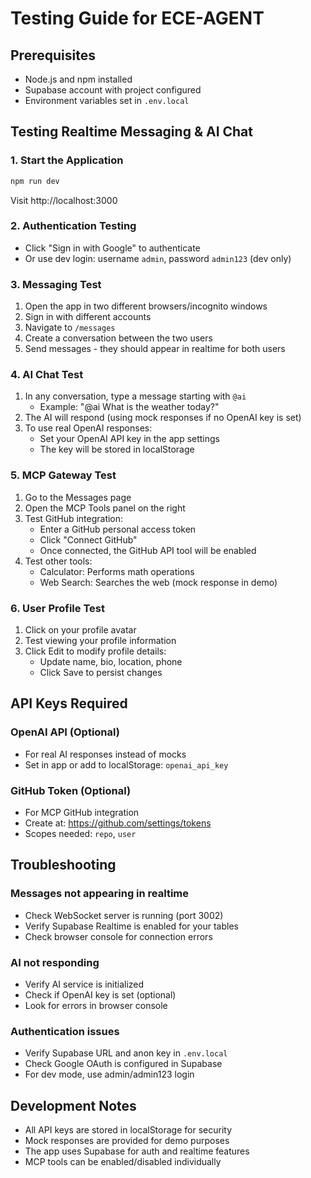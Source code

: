 # Testing Guide for ECE-AGENT

## Prerequisites
- Node.js and npm installed
- Supabase account with project configured
- Environment variables set in `.env.local`

## Testing Realtime Messaging & AI Chat

### 1. Start the Application
```bash
npm run dev
```
Visit http://localhost:3000

### 2. Authentication Testing
- Click "Sign in with Google" to authenticate
- Or use dev login: username `admin`, password `admin123` (dev only)

### 3. Messaging Test
1. Open the app in two different browsers/incognito windows
2. Sign in with different accounts
3. Navigate to `/messages`
4. Create a conversation between the two users
5. Send messages - they should appear in realtime for both users

### 4. AI Chat Test
1. In any conversation, type a message starting with `@ai`
   - Example: "@ai What is the weather today?"
2. The AI will respond (using mock responses if no OpenAI key is set)
3. To use real OpenAI responses:
   - Set your OpenAI API key in the app settings
   - The key will be stored in localStorage

### 5. MCP Gateway Test
1. Go to the Messages page
2. Open the MCP Tools panel on the right
3. Test GitHub integration:
   - Enter a GitHub personal access token
   - Click "Connect GitHub"
   - Once connected, the GitHub API tool will be enabled
4. Test other tools:
   - Calculator: Performs math operations
   - Web Search: Searches the web (mock response in demo)

### 6. User Profile Test
1. Click on your profile avatar
2. Test viewing your profile information
3. Click Edit to modify profile details:
   - Update name, bio, location, phone
   - Click Save to persist changes

## API Keys Required

### OpenAI API (Optional)
- For real AI responses instead of mocks
- Set in app or add to localStorage: `openai_api_key`

### GitHub Token (Optional)
- For MCP GitHub integration
- Create at: https://github.com/settings/tokens
- Scopes needed: `repo`, `user`

## Troubleshooting

### Messages not appearing in realtime
- Check WebSocket server is running (port 3002)
- Verify Supabase Realtime is enabled for your tables
- Check browser console for connection errors

### AI not responding
- Verify AI service is initialized
- Check if OpenAI key is set (optional)
- Look for errors in browser console

### Authentication issues
- Verify Supabase URL and anon key in `.env.local`
- Check Google OAuth is configured in Supabase
- For dev mode, use admin/admin123 login

## Development Notes
- All API keys are stored in localStorage for security
- Mock responses are provided for demo purposes
- The app uses Supabase for auth and realtime features
- MCP tools can be enabled/disabled individually

